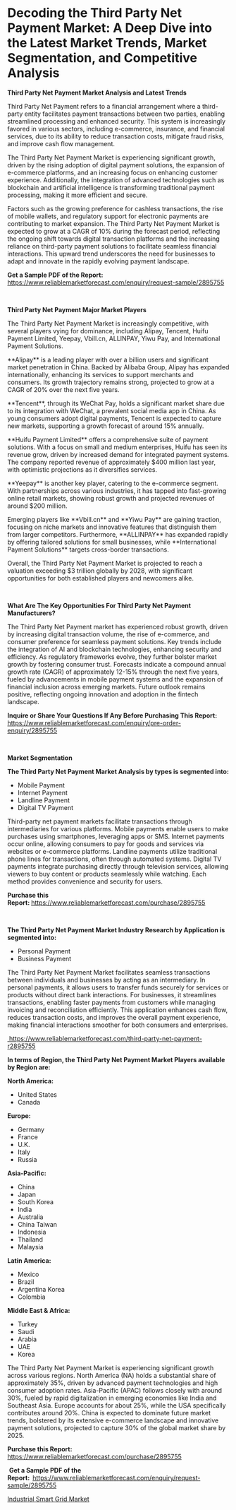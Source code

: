 <p><h1>Decoding the Third Party Net Payment Market: A Deep Dive into the Latest Market Trends, Market Segmentation, and Competitive Analysis</h1></p><p><strong>Third Party Net Payment Market Analysis and Latest Trends</strong></p>
<p><p>Third Party Net Payment refers to a financial arrangement where a third-party entity facilitates payment transactions between two parties, enabling streamlined processing and enhanced security. This system is increasingly favored in various sectors, including e-commerce, insurance, and financial services, due to its ability to reduce transaction costs, mitigate fraud risks, and improve cash flow management.</p><p>The Third Party Net Payment Market is experiencing significant growth, driven by the rising adoption of digital payment solutions, the expansion of e-commerce platforms, and an increasing focus on enhancing customer experience. Additionally, the integration of advanced technologies such as blockchain and artificial intelligence is transforming traditional payment processing, making it more efficient and secure. </p><p>Factors such as the growing preference for cashless transactions, the rise of mobile wallets, and regulatory support for electronic payments are contributing to market expansion. The Third Party Net Payment Market is expected to grow at a CAGR of 10% during the forecast period, reflecting the ongoing shift towards digital transaction platforms and the increasing reliance on third-party payment solutions to facilitate seamless financial interactions. This upward trend underscores the need for businesses to adapt and innovate in the rapidly evolving payment landscape.</p></p>
<p><strong>Get a Sample PDF of the Report:&nbsp;</strong> <a href="https://www.reliablemarketforecast.com/enquiry/request-sample/2895755?utm_campaign=3120&utm_medium=2&utm_source=Github&utm_content=ia&utm_term=15032025&utm_id=third-party-net-payment">https://www.reliablemarketforecast.com/enquiry/request-sample/2895755</a></p>
<p>&nbsp;</p>
<p><strong>Third Party Net Payment Major Market Players</strong></p>
<p><p>The Third Party Net Payment Market is increasingly competitive, with several players vying for dominance, including Alipay, Tencent, Huifu Payment Limited, Yeepay, Vbill.cn, ALLINPAY, Yiwu Pay, and International Payment Solutions. </p><p>**Alipay** is a leading player with over a billion users and significant market penetration in China. Backed by Alibaba Group, Alipay has expanded internationally, enhancing its services to support merchants and consumers. Its growth trajectory remains strong, projected to grow at a CAGR of 20% over the next five years.</p><p>**Tencent**, through its WeChat Pay, holds a significant market share due to its integration with WeChat, a prevalent social media app in China. As young consumers adopt digital payments, Tencent is expected to capture new markets, supporting a growth forecast of around 15% annually.</p><p>**Huifu Payment Limited** offers a comprehensive suite of payment solutions. With a focus on small and medium enterprises, Huifu has seen its revenue grow, driven by increased demand for integrated payment systems. The company reported revenue of approximately $400 million last year, with optimistic projections as it diversifies services.</p><p>**Yeepay** is another key player, catering to the e-commerce segment. With partnerships across various industries, it has tapped into fast-growing online retail markets, showing robust growth and projected revenues of around $200 million.</p><p>Emerging players like **Vbill.cn** and **Yiwu Pay** are gaining traction, focusing on niche markets and innovative features that distinguish them from larger competitors. Furthermore, **ALLINPAY** has expanded rapidly by offering tailored solutions for small businesses, while **International Payment Solutions** targets cross-border transactions.</p><p>Overall, the Third Party Net Payment Market is projected to reach a valuation exceeding $3 trillion globally by 2028, with significant opportunities for both established players and newcomers alike.</p></p>
<p>&nbsp;</p>
<p><strong>What Are The Key Opportunities For Third Party Net Payment Manufacturers?</strong></p>
<p><p>The Third Party Net Payment market has experienced robust growth, driven by increasing digital transaction volume, the rise of e-commerce, and consumer preference for seamless payment solutions. Key trends include the integration of AI and blockchain technologies, enhancing security and efficiency. As regulatory frameworks evolve, they further bolster market growth by fostering consumer trust. Forecasts indicate a compound annual growth rate (CAGR) of approximately 12-15% through the next five years, fueled by advancements in mobile payment systems and the expansion of financial inclusion across emerging markets. Future outlook remains positive, reflecting ongoing innovation and adoption in the fintech landscape.</p></p>
<p><strong>Inquire or Share Your Questions If Any Before Purchasing This Report:</strong> <a href="https://www.reliablemarketforecast.com/enquiry/pre-order-enquiry/2895755?utm_campaign=3120&utm_medium=2&utm_source=Github&utm_content=ia&utm_term=15032025&utm_id=third-party-net-payment">https://www.reliablemarketforecast.com/enquiry/pre-order-enquiry/2895755</a></p>
<p>&nbsp;</p>
<p><strong>Market Segmentation</strong></p>
<p><strong>The Third Party Net Payment Market Analysis by types is segmented into:</strong></p>
<p><ul><li>Mobile Payment</li><li>Internet Payment</li><li>Landline Payment</li><li>Digital TV Payment</li></ul></p>
<p><p>Third-party net payment markets facilitate transactions through intermediaries for various platforms. Mobile payments enable users to make purchases using smartphones, leveraging apps or SMS. Internet payments occur online, allowing consumers to pay for goods and services via websites or e-commerce platforms. Landline payments utilize traditional phone lines for transactions, often through automated systems. Digital TV payments integrate purchasing directly through television services, allowing viewers to buy content or products seamlessly while watching. Each method provides convenience and security for users.</p></p>
<p><strong>Purchase this Report:&nbsp;</strong><a href="https://www.reliablemarketforecast.com/purchase/2895755?utm_campaign=3120&utm_medium=2&utm_source=Github&utm_content=ia&utm_term=15032025&utm_id=third-party-net-payment">https://www.reliablemarketforecast.com/purchase/2895755</a></p>
<p>&nbsp;</p>
<p><strong>The Third Party Net Payment Market Industry Research by Application is segmented into:</strong></p>
<p><ul><li>Personal Payment</li><li>Business Payment</li></ul></p>
<p><p>The Third Party Net Payment Market facilitates seamless transactions between individuals and businesses by acting as an intermediary. In personal payments, it allows users to transfer funds securely for services or products without direct bank interactions. For businesses, it streamlines transactions, enabling faster payments from customers while managing invoicing and reconciliation efficiently. This application enhances cash flow, reduces transaction costs, and improves the overall payment experience, making financial interactions smoother for both consumers and enterprises.</p></p>
<p><a href="https://www.reliablemarketforecast.com/third-party-net-payment-r2895755?utm_campaign=3120&utm_medium=2&utm_source=Github&utm_content=ia&utm_term=15032025&utm_id=third-party-net-payment">&nbsp;https://www.reliablemarketforecast.com/third-party-net-payment-r2895755</a></p>
<p><strong>In terms of Region, the Third Party Net Payment Market Players available by Region are:</strong></p>
<p>
    <p> <strong> North America: </strong>
        <ul>
            <li>United States</li>
            <li>Canada</li>
        </ul>
        </p> 
    <p> <strong> Europe: </strong>
        <ul>
            <li>Germany</li>
            <li>France</li>
            <li>U.K.</li>
            <li>Italy</li>
            <li>Russia</li>
        </ul>
        </p> 
    <p> <strong> Asia-Pacific: </strong>
        <ul>
            <li>China</li>
            <li>Japan</li>
            <li>South Korea</li>
            <li>India</li>
            <li>Australia</li>
            <li>China Taiwan</li>
            <li>Indonesia</li>
            <li>Thailand</li>
            <li>Malaysia</li>
        </ul>
        </p> 
    <p> <strong> Latin America: </strong>
        <ul>
            <li>Mexico</li>
            <li>Brazil</li>
            <li>Argentina Korea</li>
            <li>Colombia</li>
        </ul>
        </p> 
    <p> <strong> Middle East & Africa: </strong>
        <ul>
            <li>Turkey</li>
            <li>Saudi</li>
            <li>Arabia</li>
            <li>UAE</li>
            <li>Korea</li>
        </ul>
    </p>
    </p>
<p><p>The Third Party Net Payment Market is experiencing significant growth across various regions. North America (NA) holds a substantial share of approximately 35%, driven by advanced payment technologies and high consumer adoption rates. Asia-Pacific (APAC) follows closely with around 30%, fueled by rapid digitalization in emerging economies like India and Southeast Asia. Europe accounts for about 25%, while the USA specifically contributes around 20%. China is expected to dominate future market trends, bolstered by its extensive e-commerce landscape and innovative payment solutions, projected to capture 30% of the global market share by 2025.</p></p>
<p><strong>Purchase this Report: </strong><a href="https://www.reliablemarketforecast.com/purchase/2895755?utm_campaign=3120&utm_medium=2&utm_source=Github&utm_content=ia&utm_term=15032025&utm_id=third-party-net-payment">https://www.reliablemarketforecast.com/purchase/2895755</a></p>
<p>&nbsp;<strong>Get a Sample PDF of the Report:&nbsp;&nbsp;</strong><a href="https://www.reliablemarketforecast.com/enquiry/request-sample/2895755?utm_campaign=3120&utm_medium=2&utm_source=Github&utm_content=ia&utm_term=15032025&utm_id=third-party-net-payment">https://www.reliablemarketforecast.com/enquiry/request-sample/2895755</a></p>
<p><strong></strong></p>
<p><p><a href="https://github.com/mohmodsiason/Market-Research-Report-List-1/blob/main/industrial-smart-grid-market.md?utm_campaign=3120&utm_medium=2&utm_source=Github&utm_content=ia&utm_term=15032025&utm_id=third-party-net-payment">Industrial Smart Grid Market</a></p></p>